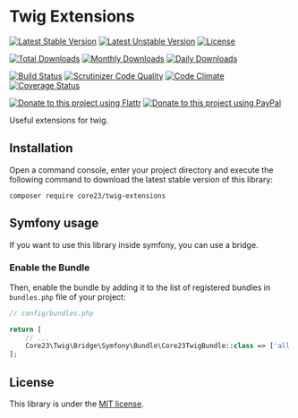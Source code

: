 Twig Extensions
===============
[![Latest Stable Version](https://poser.pugx.org/core23/twig-extensions/v/stable)](https://packagist.org/packages/core23/twig-extensions)
[![Latest Unstable Version](https://poser.pugx.org/core23/twig-extensions/v/unstable)](https://packagist.org/packages/core23/twig-extensions)
[![License](https://poser.pugx.org/core23/twig-extensions/license)](LICENSE.md)

[![Total Downloads](https://poser.pugx.org/core23/twig-extensions/downloads)](https://packagist.org/packages/core23/twig-extensions)
[![Monthly Downloads](https://poser.pugx.org/core23/twig-extensions/d/monthly)](https://packagist.org/packages/core23/twig-extensions)
[![Daily Downloads](https://poser.pugx.org/core23/twig-extensions/d/daily)](https://packagist.org/packages/core23/twig-extensions)

[![Build Status](https://travis-ci.org/core23/twig-extensions.svg)](http://travis-ci.org/core23/twig-extensions)
[![Scrutinizer Code Quality](https://scrutinizer-ci.com/g/core23/twig-extensions/badges/quality-score.png)](https://scrutinizer-ci.com/g/core23/twig-extensions/)
[![Code Climate](https://codeclimate.com/github/core23/twig-extensions/badges/gpa.svg)](https://codeclimate.com/github/core23/twig-extensions)
[![Coverage Status](https://coveralls.io/repos/core23/twig-extensions/badge.svg)](https://coveralls.io/r/core23/twig-extensions)

[![Donate to this project using Flattr](https://img.shields.io/badge/flattr-donate-yellow.svg)](https://flattr.com/profile/core23)
[![Donate to this project using PayPal](https://img.shields.io/badge/paypal-donate-yellow.svg)](https://paypal.me/gripp)

Useful extensions for twig.

## Installation

Open a command console, enter your project directory and execute the following command to download the latest stable version of this library:

```
composer require core23/twig-extensions
```

## Symfony usage

If you want to use this library inside symfony, you can use a bridge.

### Enable the Bundle

Then, enable the bundle by adding it to the list of registered bundles in `bundles.php` file of your project:

```php
// config/bundles.php

return [
    // ...
    Core23\Twig\Bridge\Symfony\Bundle\Core23TwigBundle::class => ['all' => true],
];
```

## License

This library is under the [MIT license](LICENSE.md).

